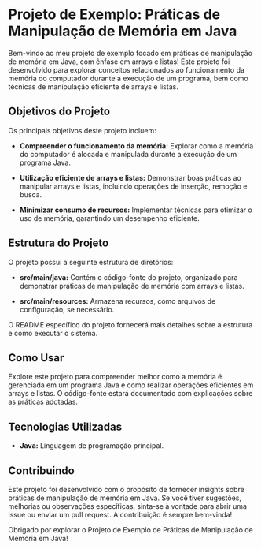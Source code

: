 # Projeto de Exemplo: Práticas de Manipulação de Memória em Java

Bem-vindo ao meu projeto de exemplo focado em práticas de manipulação de memória em Java, com ênfase em arrays e listas! Este projeto foi desenvolvido para explorar conceitos relacionados ao funcionamento da memória do computador durante a execução de um programa, bem como técnicas de manipulação eficiente de arrays e listas.

## Objetivos do Projeto

Os principais objetivos deste projeto incluem:

- **Compreender o funcionamento da memória:** Explorar como a memória do computador é alocada e manipulada durante a execução de um programa Java.

- **Utilização eficiente de arrays e listas:** Demonstrar boas práticas ao manipular arrays e listas, incluindo operações de inserção, remoção e busca.

- **Minimizar consumo de recursos:** Implementar técnicas para otimizar o uso de memória, garantindo um desempenho eficiente.

## Estrutura do Projeto

O projeto possui a seguinte estrutura de diretórios:

- **src/main/java:** Contém o código-fonte do projeto, organizado para demonstrar práticas de manipulação de memória com arrays e listas.

- **src/main/resources:** Armazena recursos, como arquivos de configuração, se necessário.

O README específico do projeto fornecerá mais detalhes sobre a estrutura e como executar o sistema.

## Como Usar

Explore este projeto para compreender melhor como a memória é gerenciada em um programa Java e como realizar operações eficientes em arrays e listas. O código-fonte estará documentado com explicações sobre as práticas adotadas.

## Tecnologias Utilizadas

- **Java:** Linguagem de programação principal.

## Contribuindo

Este projeto foi desenvolvido com o propósito de fornecer insights sobre práticas de manipulação de memória em Java. Se você tiver sugestões, melhorias ou observações específicas, sinta-se à vontade para abrir uma issue ou enviar um pull request. A contribuição é sempre bem-vinda!

Obrigado por explorar o Projeto de Exemplo de Práticas de Manipulação de Memória em Java!
